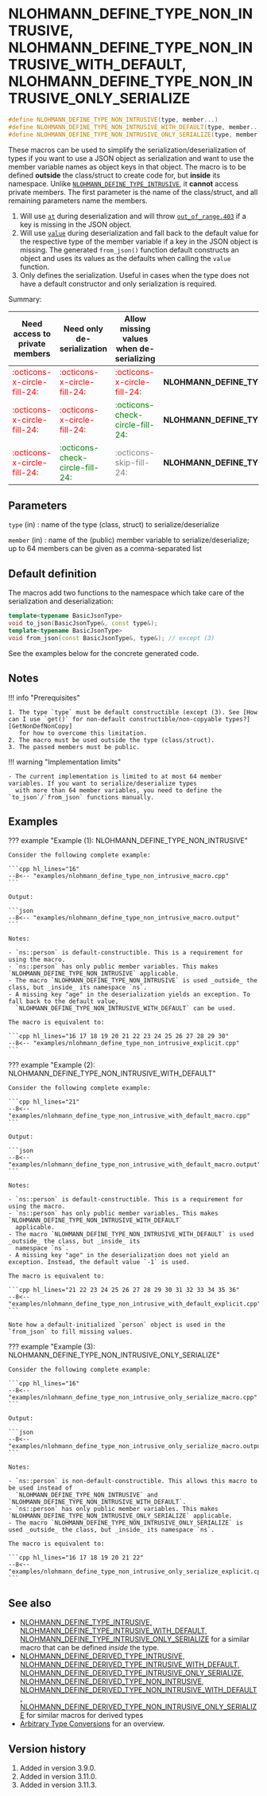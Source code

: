 # NLOHMANN_DEFINE_TYPE_NON_INTRUSIVE, NLOHMANN_DEFINE_TYPE_NON_INTRUSIVE_WITH_DEFAULT, NLOHMANN_DEFINE_TYPE_NON_INTRUSIVE_ONLY_SERIALIZE

```cpp
#define NLOHMANN_DEFINE_TYPE_NON_INTRUSIVE(type, member...)              // (1)
#define NLOHMANN_DEFINE_TYPE_NON_INTRUSIVE_WITH_DEFAULT(type, member...) // (2)
#define NLOHMANN_DEFINE_TYPE_NON_INTRUSIVE_ONLY_SERIALIZE(type, member...) // (3)
```

These macros can be used to simplify the serialization/deserialization of types if you want to use a JSON object as
serialization and want to use the member variable names as object keys in that object. The macro is to be defined
**outside** the class/struct to create code for, but **inside** its namespace. Unlike
[`NLOHMANN_DEFINE_TYPE_INTRUSIVE`](nlohmann_define_type_intrusive.md), it **cannot** access private members. The first
parameter is the name of the class/struct, and all remaining parameters name the members.

1. Will use [`at`](../basic_json/at.md) during deserialization and will throw
   [`out_of_range.403`](../../home/exceptions.md#jsonexceptionout_of_range403) if a key is missing in the JSON object.
2. Will use [`value`](../basic_json/value.md) during deserialization and fall back to the default value for the
   respective type of the member variable if a key in the JSON object is missing. The generated `from_json()` function
   default constructs an object and uses its values as the defaults when calling the `value` function.
3. Only defines the serialization. Useful in cases when the type does not have a default constructor and only serialization is required.

Summary:

| Need access to private members                                   | Need only de-serialization                                       | Allow missing values when de-serializing                         | macro                                                 |
|------------------------------------------------------------------|------------------------------------------------------------------|------------------------------------------------------------------|-------------------------------------------------------|
| <div style="color: red;">:octicons-x-circle-fill-24:</div>       | <div style="color: red;">:octicons-x-circle-fill-24:</div>       | <div style="color: red;">:octicons-x-circle-fill-24:</div>       | **NLOHMANN_DEFINE_TYPE_NON_INTRUSIVE**                |
| <div style="color: red;">:octicons-x-circle-fill-24:</div>       | <div style="color: red;">:octicons-x-circle-fill-24:</div>       | <div style="color: green;">:octicons-check-circle-fill-24:</div> | **NLOHMANN_DEFINE_TYPE_NON_INTRUSIVE_WITH_DEFAULT**   |
| <div style="color: red;">:octicons-x-circle-fill-24:</div>       | <div style="color: green;">:octicons-check-circle-fill-24:</div> | <div style="color: grey;">:octicons-skip-fill-24:</div>          | **NLOHMANN_DEFINE_TYPE_NON_INTRUSIVE_ONLY_SERIALIZE** |

## Parameters

`type` (in)
:   name of the type (class, struct) to serialize/deserialize

`member` (in)
:   name of the (public) member variable to serialize/deserialize; up to 64 members can be given as a comma-separated list

## Default definition

The macros add two functions to the namespace which take care of the serialization and deserialization:

```cpp
template<typename BasicJsonType>
void to_json(BasicJsonType&, const type&);
template<typename BasicJsonType>
void from_json(const BasicJsonType&, type&); // except (3)
```

See the examples below for the concrete generated code.

## Notes

!!! info "Prerequisites"

    1. The type `type` must be default constructible (except (3). See [How can I use `get()` for non-default constructible/non-copyable types?][GetNonDefNonCopy]
       for how to overcome this limitation.
    2. The macro must be used outside the type (class/struct).
    3. The passed members must be public.

[GetNonDefNonCopy]: ../../features/arbitrary_types.md#how-can-i-use-get-for-non-default-constructiblenon-copyable-types

!!! warning "Implementation limits"

    - The current implementation is limited to at most 64 member variables. If you want to serialize/deserialize types
      with more than 64 member variables, you need to define the `to_json`/`from_json` functions manually.

## Examples

??? example "Example (1): NLOHMANN_DEFINE_TYPE_NON_INTRUSIVE"

    Consider the following complete example:

    ```cpp hl_lines="16"
    --8<-- "examples/nlohmann_define_type_non_intrusive_macro.cpp"
    ```
    
    Output:
    
    ```json
    --8<-- "examples/nlohmann_define_type_non_intrusive_macro.output"
    ```

    Notes:

    - `ns::person` is default-constructible. This is a requirement for using the macro.
    - `ns::person` has only public member variables. This makes `NLOHMANN_DEFINE_TYPE_NON_INTRUSIVE` applicable.
    - The macro `NLOHMANN_DEFINE_TYPE_NON_INTRUSIVE` is used _outside_ the class, but _inside_ its namespace `ns`.
    - A missing key "age" in the deserialization yields an exception. To fall back to the default value,
      `NLOHMANN_DEFINE_TYPE_NON_INTRUSIVE_WITH_DEFAULT` can be used.

    The macro is equivalent to:

    ```cpp hl_lines="16 17 18 19 20 21 22 23 24 25 26 27 28 29 30"
    --8<-- "examples/nlohmann_define_type_non_intrusive_explicit.cpp"
    ```

??? example "Example (2): NLOHMANN_DEFINE_TYPE_NON_INTRUSIVE_WITH_DEFAULT"

    Consider the following complete example:

    ```cpp hl_lines="21"
    --8<-- "examples/nlohmann_define_type_non_intrusive_with_default_macro.cpp"
    ```
    
    Output:
    
    ```json
    --8<-- "examples/nlohmann_define_type_non_intrusive_with_default_macro.output"
    ```

    Notes:

    - `ns::person` is default-constructible. This is a requirement for using the macro.
    - `ns::person` has only public member variables. This makes `NLOHMANN_DEFINE_TYPE_NON_INTRUSIVE_WITH_DEFAULT`
      applicable.
    - The macro `NLOHMANN_DEFINE_TYPE_NON_INTRUSIVE_WITH_DEFAULT` is used _outside_ the class, but _inside_ its
      namespace `ns`.
    - A missing key "age" in the deserialization does not yield an exception. Instead, the default value `-1` is used.

    The macro is equivalent to:

    ```cpp hl_lines="21 22 23 24 25 26 27 28 29 30 31 32 33 34 35 36"
    --8<-- "examples/nlohmann_define_type_non_intrusive_with_default_explicit.cpp"
    ```

    Note how a default-initialized `person` object is used in the `from_json` to fill missing values.

??? example "Example (3): NLOHMANN_DEFINE_TYPE_NON_INTRUSIVE_ONLY_SERIALIZE"

    Consider the following complete example:

    ```cpp hl_lines="16"
    --8<-- "examples/nlohmann_define_type_non_intrusive_only_serialize_macro.cpp"
    ```
    
    Output:
    
    ```json
    --8<-- "examples/nlohmann_define_type_non_intrusive_only_serialize_macro.output"
    ```

    Notes:

    - `ns::person` is non-default-constructible. This allows this macro to be used instead of 
      `NLOHMANN_DEFINE_TYPE_NON_INTRUSIVE` and `NLOHMANN_DEFINE_TYPE_NON_INTRUSIVE_WITH_DEFAULT`.
    - `ns::person` has only public member variables. This makes `NLOHMANN_DEFINE_TYPE_NON_INTRUSIVE_ONLY_SERIALIZE` applicable.
    - The macro `NLOHMANN_DEFINE_TYPE_NON_INTRUSIVE_ONLY_SERIALIZE` is used _outside_ the class, but _inside_ its namespace `ns`.

    The macro is equivalent to:

    ```cpp hl_lines="16 17 18 19 20 21 22"
    --8<-- "examples/nlohmann_define_type_non_intrusive_only_serialize_explicit.cpp"
    ```

## See also

- [NLOHMANN_DEFINE_TYPE_INTRUSIVE, NLOHMANN_DEFINE_TYPE_INTRUSIVE_WITH_DEFAULT,
  NLOHMANN_DEFINE_TYPE_INTRUSIVE_ONLY_SERIALIZE](nlohmann_define_type_intrusive.md)
  for a similar macro that can be defined _inside_ the type.
- [NLOHMANN_DEFINE_DERIVED_TYPE_INTRUSIVE, NLOHMANN_DEFINE_DERIVED_TYPE_INTRUSIVE_WITH_DEFAULT,
  NLOHMANN_DEFINE_DERIVED_TYPE_INTRUSIVE_ONLY_SERIALIZE, NLOHMANN_DEFINE_DERIVED_TYPE_NON_INTRUSIVE,
  NLOHMANN_DEFINE_DERIVED_TYPE_NON_INTRUSIVE_WITH_DEFAULT,
  NLOHMANN_DEFINE_DERIVED_TYPE_NON_INTRUSIVE_ONLY_SERIALIZE](nlohmann_define_derived_type.md) for similar macros for
  derived types
- [Arbitrary Type Conversions](../../features/arbitrary_types.md) for an overview.

## Version history

1. Added in version 3.9.0.
2. Added in version 3.11.0.
3. Added in version 3.11.3.
